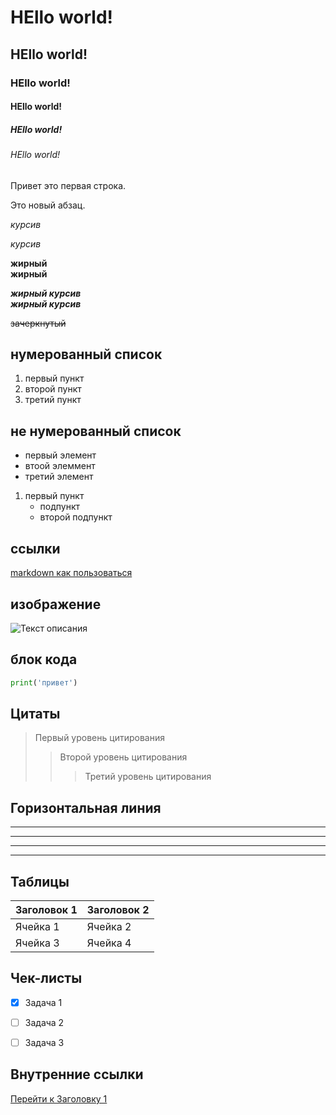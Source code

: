 # HEllo world!
## HEllo world!
### HEllo world!
#### HEllo world!
##### HEllo world!
###### HEllo world!



Привет это первая строка.

Это новый абзац.


*курсив*

_курсив_

**жирный**  
__жирный__

***жирный курсив***  
___жирный курсив___

~~зачеркнутый~~


## нумерованный список 

1. первый пункт
2. второй пункт
3. третий пункт

## не нумерованный список

- первый элемент
- втоой элеммент
- третий элемент

1. первый пункт
    - подпункт
    - второй подпункт

## ссылки

[markdown как пользоваться](https://www.youtube.com/watch?v=phIbGdbYSJk)  

## изображение
![Текст описания](https://camo.githubusercontent.com/50215f6b7526bbefda8eada2736b4e3249368d1306e619241c767cd3bd61cbdf/68747470733a2f2f6173736574732e73696d706c6576696577696e632e636f6d2f73696d706c65766965772f696d6167652f75706c6f61642f635f66696c6c2c685f3732302c715f37352c775f313430302f76312f636c69656e74732f6e6577796f726b636974792f436f726f6e6176697275735f496e666f5f6d6964746f776e5f6d616e68617474616e5f736b796c696e655f6e79635f3330303078323030305f33363466613962382d383663652d346639352d393037612d3462643865613332663233322e6a7067)


## блок кода
```python
print('привет')
```



## Цитаты

> Первый уровень цитирования
>> Второй уровень цитирования
>>> Третий уровень цитирования



## Горизонтальная линия

---
---
---
___

## Таблицы


| Заголовок 1 | Заголовок 2 |
| ----------- | ----------- |
| Ячейка 1    | Ячейка 2   |
| Ячейка 3    | Ячейка 4   |


## Чек-листы

- [x] Задача 1
- [ ] Задача 2
- [ ] Задача 3
  

## Внутренние ссылки

[Перейти к Заголовку 1](#title1)